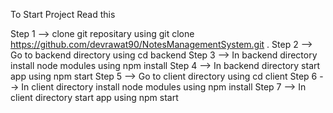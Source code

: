 To Start Project Read this

Step 1 --> clone git repositary using git clone https://github.com/devrawat90/NotesManagementSystem.git .
Step 2 --> Go to backend directory using cd backend
Step 3 --> In backend directory install node modules using npm install
Step 4 --> In backend directory start app using npm start
Step 5 --> Go to client directory using cd client
Step 6 --> In client directory install node modules using npm install
Step 7 --> In client directory start app using npm start
